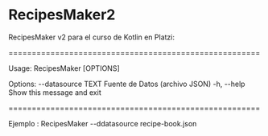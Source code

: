 # RecipesMaker2
RecipesMaker v2 para el curso de Kotlin en Platzi:

======================================================

Usage: RecipesMaker [OPTIONS]

Options:
  --datasource TEXT  Fuente de Datos (archivo JSON)
  -h, --help         Show this message and exit
  
======================================================  

Ejemplo : RecipesMaker --ddatasource recipe-book.json


